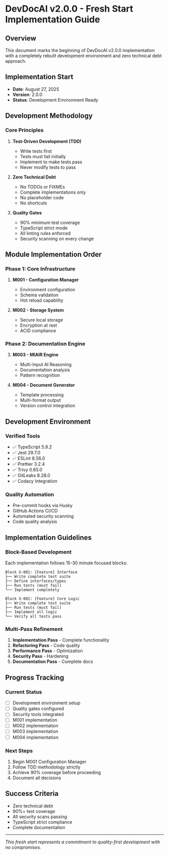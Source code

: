 # DevDocAI v2.0.0 - Fresh Start Implementation Guide

## Overview

This document marks the beginning of DevDocAI v2.0.0 implementation with a completely rebuilt development environment and zero technical debt approach.

## Implementation Start

- **Date**: August 27, 2025
- **Version**: 2.0.0
- **Status**: Development Environment Ready

## Development Methodology

### Core Principles

1. **Test-Driven Development (TDD)**
   - Write tests first
   - Tests must fail initially
   - Implement to make tests pass
   - Never modify tests to pass

2. **Zero Technical Debt**
   - No TODOs or FIXMEs
   - Complete implementations only
   - No placeholder code
   - No shortcuts

3. **Quality Gates**
   - 90% minimum test coverage
   - TypeScript strict mode
   - All linting rules enforced
   - Security scanning on every change

## Module Implementation Order

### Phase 1: Core Infrastructure

1. **M001 - Configuration Manager**
   - Environment configuration
   - Schema validation
   - Hot reload capability

2. **M002 - Storage System**
   - Secure local storage
   - Encryption at rest
   - ACID compliance

### Phase 2: Documentation Engine

3. **M003 - MIAIR Engine**
   - Multi-Input AI Reasoning
   - Documentation analysis
   - Pattern recognition

4. **M004 - Document Generator**
   - Template processing
   - Multi-format output
   - Version control integration

## Development Environment

### Verified Tools

- ✅ TypeScript 5.9.2
- ✅ Jest 29.7.0
- ✅ ESLint 8.56.0
- ✅ Prettier 3.2.4
- ✅ Trivy 0.65.0
- ✅ GitLeaks 8.28.0
- ✅ Codacy Integration

### Quality Automation

- Pre-commit hooks via Husky
- GitHub Actions CI/CD
- Automated security scanning
- Code quality analysis

## Implementation Guidelines

### Block-Based Development

Each implementation follows 15-30 minute focused blocks:

```
Block X-001: [Feature] Interface
├── Write complete test suite
├── Define interfaces/types
├── Run tests (must fail)
└── Implement completely

Block X-002: [Feature] Core Logic
├── Write complete test suite
├── Run tests (must fail)
├── Implement all logic
└── Verify all tests pass
```

### Multi-Pass Refinement

1. **Implementation Pass** - Complete functionality
2. **Refactoring Pass** - Code quality
3. **Performance Pass** - Optimization
4. **Security Pass** - Hardening
5. **Documentation Pass** - Complete docs

## Progress Tracking

### Current Status

- [ ] Development environment setup
- [ ] Quality gates configured
- [ ] Security tools integrated
- [ ] M001 implementation
- [ ] M002 implementation
- [ ] M003 implementation
- [ ] M004 implementation

### Next Steps

1. Begin M001 Configuration Manager
2. Follow TDD methodology strictly
3. Achieve 90% coverage before proceeding
4. Document all decisions

## Success Criteria

- Zero technical debt
- 90%+ test coverage
- All security scans passing
- TypeScript strict compliance
- Complete documentation

---

_This fresh start represents a commitment to quality-first development with no compromises._
